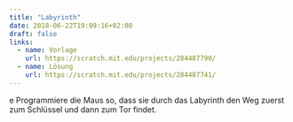 ```yaml
---
title: "Labyrinth"
date: 2018-06-22T19:09:16+02:00
draft: false
links:
  - name: Vorlage
    url: https://scratch.mit.edu/projects/284487790/
  - name: Lösung
    url: https://scratch.mit.edu/projects/284487741/
---
```

e
Programmiere die Maus so, dass sie durch das Labyrinth den Weg zuerst zum Schlüssel und dann zum Tor findet.
